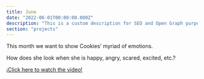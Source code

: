 ```yaml
---
title: June
date: "2022-06-01T00:00:00.000Z"
description: "This is a custom description for SEO and Open Graph purposes, rather than the default generated excerpt. Simply add a description field to the frontmatter."
section: "projects"
---
```


This month we want to show Cookies’ myriad of emotions.

How does she look when she is happy, angry, scared, excited, etc.?

[¡Click here to watch the video!](https://www.youtube.com/watch?v=aP4sbSr1ibM)
